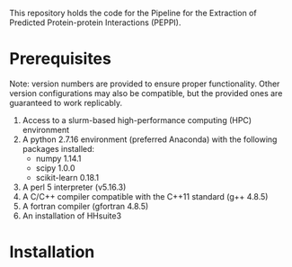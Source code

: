 This repository holds the code for the Pipeline for the Extraction of Predicted Protein-protein Interactions (PEPPI).

# Prerequisites
Note: version numbers are provided to ensure proper functionality.  Other version configurations may also be compatible, but the provided ones are guaranteed to work replicably.

1. Access to a slurm-based high-performance computing (HPC) environment
2. A python 2.7.16 environment (preferred Anaconda) with the following packages installed:
   + numpy 1.14.1
   + scipy 1.0.0
   + scikit-learn 0.18.1
3. A perl 5 interpreter (v5.16.3)
4. A C/C++ compiler compatible with the C++11 standard (g++ 4.8.5)
5. A fortran compiler (gfortran 4.8.5)
6. An installation of HHsuite3

# Installation